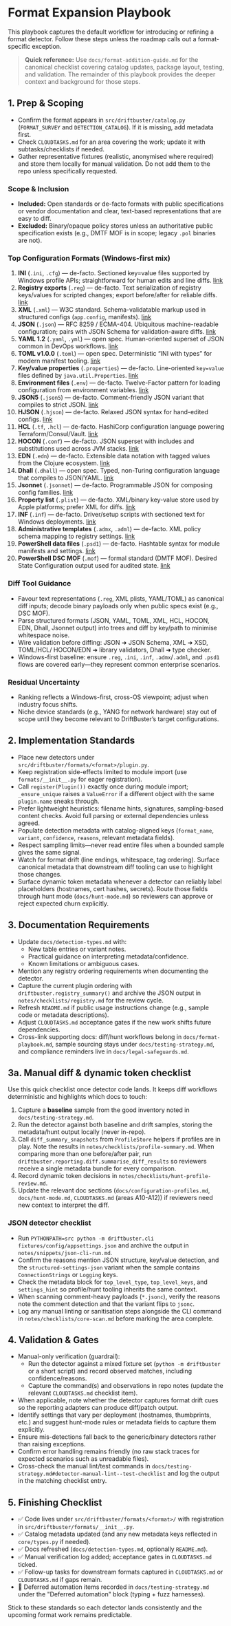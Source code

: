 # Format Expansion Playbook

This playbook captures the default workflow for introducing or refining a
format detector. Follow these steps unless the roadmap calls out a
format-specific exception.

> **Quick reference:** Use `docs/format-addition-guide.md` for the canonical
> checklist covering catalog updates, package layout, testing, and validation.
> The remainder of this playbook provides the deeper context and background for
> those steps.

## 1. Prep & Scoping

- Confirm the format appears in `src/driftbuster/catalog.py` (`FORMAT_SURVEY`
  and `DETECTION_CATALOG`). If it is missing, add metadata first.
- Check `CLOUDTASKS.md` for an area covering the work; update it with
  subtasks/checklists if needed.
- Gather representative fixtures (realistic, anonymised where required) and
  store them locally for manual validation. Do not add them to the repo unless
  specifically requested.

### Scope & Inclusion

- **Included:** Open standards or de-facto formats with public specifications
  or vendor documentation and clear, text-based representations that are easy
  to diff.
- **Excluded:** Binary/opaque policy stores unless an authoritative public
  specification exists (e.g., DMTF MOF is in scope; legacy `.pol` binaries are
  not).

### Top Configuration Formats (Windows-first mix)

1. **INI** (`.ini`, `.cfg`) — de-facto. Sectioned key=value files supported by
   Windows profile APIs; straightforward for human edits and line diffs. [link](https://learn.microsoft.com/en-us/windows/win32/api/winbase/nf-winbase-getprivateprofilestring)
2. **Registry exports** (`.reg`) — de-facto. Text serialization of registry
   keys/values for scripted changes; export before/after for reliable diffs. [link](https://support.microsoft.com/en-us/topic/how-to-add-modify-or-delete-registry-subkeys-and-values-by-using-a-reg-file-9c7f37cf-a5e9-e1cd-c4fa-2a26218a1a23)
3. **XML** (`.xml`) — W3C standard. Schema-validatable markup used in
   structured configs (`app.config`, manifests). [link](https://www.w3.org/TR/xml/)
4. **JSON** (`.json`) — RFC 8259 / ECMA-404. Ubiquitous machine-readable
   configuration; pairs with JSON Schema for validation-aware diffs. [link](https://datatracker.ietf.org/doc/html/rfc8259)
5. **YAML 1.2** (`.yaml`, `.yml`) — open spec. Human-oriented superset of JSON
   common in DevOps workflows. [link](https://yaml.org/spec/1.2.2/)
6. **TOML v1.0.0** (`.toml`) — open spec. Deterministic “INI with types” for
   modern manifest tooling. [link](https://toml.io/en/v1.0.0)
7. **Key/value properties** (`.properties`) — de-facto. Line-oriented
   `key=value` files defined by `java.util.Properties`. [link](https://docs.oracle.com/javase/8/docs/api/java/util/Properties.html)
8. **Environment files** (`.env`) — de-facto. Twelve-Factor pattern for loading
   configuration from environment variables. [link](https://12factor.net/config)
9. **JSON5** (`.json5`) — de-facto. Comment-friendly JSON variant that compiles
   to strict JSON. [link](https://spec.json5.org/)
10. **HJSON** (`.hjson`) — de-facto. Relaxed JSON syntax for hand-edited
    configs. [link](https://hjson.github.io/)
11. **HCL** (`.tf`, `.hcl`) — de-facto. HashiCorp configuration language powering
    Terraform/Consul/Vault. [link](https://github.com/hashicorp/hcl)
12. **HOCON** (`.conf`) — de-facto. JSON superset with includes and
    substitutions used across JVM stacks. [link](https://github.com/lightbend/config)
13. **EDN** (`.edn`) — de-facto. Extensible data notation with tagged values
    from the Clojure ecosystem. [link](https://github.com/edn-format/edn)
14. **Dhall** (`.dhall`) — open spec. Typed, non-Turing configuration language
    that compiles to JSON/YAML. [link](https://dhall-lang.org/)
15. **Jsonnet** (`.jsonnet`) — de-facto. Programmable JSON for composing config
    families. [link](https://jsonnet.org/)
16. **Property list** (`.plist`) — de-facto. XML/binary key-value store used by
    Apple platforms; prefer XML for diffs. [link](https://developer.apple.com/library/archive/documentation/General/Conceptual/DevPedia-CocoaCore/PropertyList.html)
17. **INF** (`.inf`) — de-facto. Driver/setup scripts with sectioned text for
    Windows deployments. [link](https://learn.microsoft.com/en-us/windows/win32/setupapi/about-inf-files)
18. **Administrative templates** (`.admx`, `.adml`) — de-facto. XML policy
    schema mapping to registry settings. [link](https://learn.microsoft.com/en-us/previous-versions/windows/desktop/policy/admx-schema)
19. **PowerShell data files** (`.psd1`) — de-facto. Hashtable syntax for module
    manifests and settings. [link](https://learn.microsoft.com/en-us/powershell/module/microsoft.powershell.core/about/about_data_files)
20. **PowerShell DSC MOF** (`.mof`) — formal standard (DMTF MOF). Desired State
    Configuration output used for audited state. [link](https://learn.microsoft.com/en-us/powershell/dsc/configurations/write-compile-apply-configuration)

### Diff Tool Guidance

- Favour text representations (`.reg`, XML plists, YAML/TOML) as canonical diff
  inputs; decode binary payloads only when public specs exist (e.g., DSC MOF).
- Parse structured formats (JSON, YAML, TOML, XML, HCL, HOCON, EDN, Dhall,
  Jsonnet output) into trees and diff by key/path to minimise whitespace noise.
- Wire validation before diffing: JSON ➜ JSON Schema, XML ➜ XSD, TOML/HCL/
  HOCON/EDN ➜ library validators, Dhall ➜ type checker.
- Windows-first baseline: ensure `.reg`, `.ini`, `.inf`, `.admx`/`.adml`, and
  `.psd1` flows are covered early—they represent common enterprise scenarios.

### Residual Uncertainty

- Ranking reflects a Windows-first, cross-OS viewpoint; adjust when industry
  focus shifts.
- Niche device standards (e.g., YANG for network hardware) stay out of scope
  until they become relevant to DriftBuster’s target configurations.

## 2. Implementation Standards

- Place new detectors under `src/driftbuster/formats/<format>/plugin.py`.
- Keep registration side-effects limited to module import (use
  `formats/__init__.py` for eager registration).
- Call `register(Plugin())` exactly once during module import; `_ensure_unique`
  raises a `ValueError` if a different object with the same `plugin.name`
  sneaks through.
- Prefer lightweight heuristics: filename hints, signatures, sampling-based
  content checks. Avoid full parsing or external dependencies unless agreed.
- Populate detection metadata with catalog-aligned keys (`format_name`,
  `variant`, `confidence`, `reasons`, relevant metadata fields).
- Respect sampling limits—never read entire files when a bounded sample gives
  the same signal.
- Watch for format drift (line endings, whitespace, tag ordering). Surface
  canonical metadata that downstream diff tooling can use to highlight those
  changes.
- Surface dynamic token metadata whenever a detector can reliably label
  placeholders (hostnames, cert hashes, secrets). Route those fields through
  hunt mode (`docs/hunt-mode.md`) so reviewers can approve or reject expected
  churn explicitly.

## 3. Documentation Requirements

- Update `docs/detection-types.md` with:
  - New table entries or variant notes.
  - Practical guidance on interpreting metadata/confidence.
  - Known limitations or ambiguous cases.
- Mention any registry ordering requirements when documenting the detector.
- Capture the current plugin ordering with `driftbuster.registry_summary()` and
  archive the JSON output in `notes/checklists/registry.md` for the review
  cycle.
- Refresh `README.md` if public usage instructions change (e.g., sample code or
  metadata descriptions).
- Adjust `CLOUDTASKS.md` acceptance gates if the new work shifts future
  dependencies.
- Cross-link supporting docs: diff/hunt workflows belong in
  `docs/format-playbook.md`, sample sourcing stays under
  `docs/testing-strategy.md`, and compliance reminders live in
  `docs/legal-safeguards.md`.

## 3a. Manual diff & dynamic token checklist

Use this quick checklist once detector code lands. It keeps diff workflows
deterministic and highlights which docs to touch:

1. Capture a **baseline** sample from the good inventory noted in
   `docs/testing-strategy.md`.
2. Run the detector against both baseline and drift samples, storing the
   metadata/hunt output locally (never in-repo).
3. Call `diff_summary_snapshots` from `ProfileStore` helpers if profiles are in
   play. Note the results in `notes/checklists/profile-summary.md`.
   When comparing more than one before/after pair, run
   `driftbuster.reporting.diff.summarise_diff_results` so reviewers receive a
   single metadata bundle for every comparison.
4. Record dynamic token decisions in `notes/checklists/hunt-profile-review.md`.
5. Update the relevant doc sections (`docs/configuration-profiles.md`,
   `docs/hunt-mode.md`, `CLOUDTASKS.md` (areas A10-A12)) if reviewers need new
   context to interpret the diff.

### JSON detector checklist

- Run `PYTHONPATH=src python -m driftbuster.cli fixtures/config/appsettings.json`
  and archive the output in `notes/snippets/json-cli-run.md`.
- Confirm the reasons mention JSON structure, key/value detection, and the
  `structured-settings-json` variant when the sample contains
  `ConnectionStrings` or `Logging` keys.
- Check the metadata block for `top_level_type`, `top_level_keys`, and
  `settings_hint` so profile/hunt tooling inherits the same context.
- When scanning comment-heavy payloads (`*.jsonc`), verify the reasons note the
  comment detection and that the variant flips to `jsonc`.
- Log any manual linting or sanitisation steps alongside the CLI command in
  `notes/checklists/core-scan.md` before marking the area complete.

## 4. Validation & Gates

- Manual-only verification (guardrail):
  - Run the detector against a mixed fixture set (`python -m driftbuster` or a
    short script) and record observed matches, including confidence/reasons.
  - Capture the command(s) and observations in repo notes (update the relevant
    `CLOUDTASKS.md` checklist item).
- When applicable, note whether the detector captures format drift cues so the
  reporting adapters can produce diff/patch output.
- Identify settings that vary per deployment (hostnames, thumbprints, etc.) and
  suggest hunt-mode rules or metadata fields to capture them explicitly.
- Ensure mis-detections fall back to the generic/binary detectors rather than
  raising exceptions.
- Confirm error handling remains friendly (no raw stack traces for expected
  scenarios such as unreadable files).
- Cross-check the manual lint/test commands in
  `docs/testing-strategy.md#detector-manual-lint--test-checklist` and log the
  output in the matching checklist entry.

## 5. Finishing Checklist

- ✅ Code lives under `src/driftbuster/formats/<format>/` with registration in
  `src/driftbuster/formats/__init__.py`.
- ✅ Catalog metadata updated (and any new metadata keys reflected in
  `core/types.py` if needed).
- ✅ Docs refreshed (`docs/detection-types.md`, optionally `README.md`).
- ✅ Manual verification log added; acceptance gates in `CLOUDTASKS.md` ticked.
- ✅ Follow-up tasks for downstream formats captured in `CLOUDTASKS.md` or
  `CLOUDTASKS.md` if gaps remain.
- 🚧 Deferred automation items recorded in `docs/testing-strategy.md` under the
  "Deferred automation" block (typing + fuzz harnesses).

Stick to these standards so each detector lands consistently and the upcoming
format work remains predictable.
